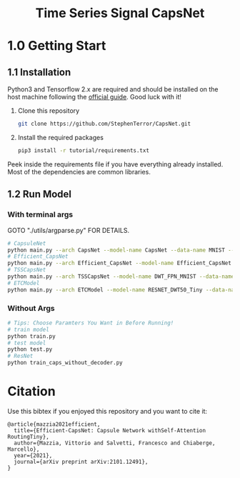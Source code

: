 <h1 align="center"> Time Series Signal CapsNet </h1>

# 1.0 Getting Start

## 1.1 Installation

Python3 and Tensorflow 2.x are required and should be installed on the host machine following the [official guide](https://www.tensorflow.org/install). Good luck with it!

1. Clone this repository
   ```bash
   git clone https://github.com/StephenTerror/CapsNet.git
   ```
2. Install the required packages
   ```bash
   pip3 install -r tutorial/requirements.txt
   ```
Peek inside the requirements file if you have everything already installed. Most of the dependencies are common libraries.

## 1.2 Run Model 

### With terminal args
   GOTO "./utils/argparse.py" FOR DETAILS.
   ```bash
   # CapsuleNet
   python main.py --arch CapsNet --model-name CapsNet --data-name MNIST --initial-epoch 0 --select-gpu 0 --test True --heterogeneous False --optimizer Adam
   # Efficient_CapsNet
   python main.py --arch Efficient_CapsNet --model-name Efficient_CapsNet --data-name MNIST --initial-epoch 0 --select-gpu 0 --test True --heterogeneous False --optimizer Adam
   # TSSCapsNet
   python main.py --arch TSSCapsNet --model-name DWT_FPN_MNIST --data-name MNIST --initial-epoch 0 --select-gpu 0 --test True --heterogeneous False --optimizer Adam
   # ETCModel
   python main.py --arch ETCModel --model-name RESNET_DWT50_Tiny --data-name CIFAR10 --initial-epoch 0 --select-gpu 0 --test True --heterogeneous False --optimizer Adam
  
   ```


### Without Args

   ```bash
   # Tips: Choose Paramters You Want in Before Running!
   # train model
   python train.py
   # test model
   python test.py
   # ResNet 
   python train_caps_without_decoder.py
   ```

# Citation
Use this bibtex if you enjoyed this repository and you want to cite it:

```
@article{mazzia2021efficient,
  title={Efficient-CapsNet: Capsule Network withSelf-Attention RoutingTiny},
  author={Mazzia, Vittorio and Salvetti, Francesco and Chiaberge, Marcello},
  year={2021},
  journal={arXiv preprint arXiv:2101.12491},
}
```
